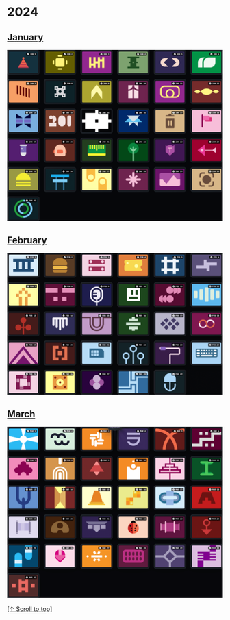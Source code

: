 # 2024

## [January](./jan.md)

![Jan 2024](../../assets/daily-targets/2024/jan.png)

## [February](./feb.md)

![Feb 2024](../../assets/daily-targets/2024/feb.png)

## [March](./mar.md)

![Mar 2024](../../assets/daily-targets/2024/mar.png)

[\[↑ Scroll to top\]](#2024)
